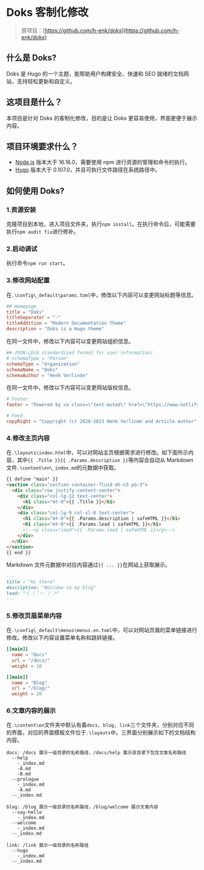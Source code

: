 # Doks 客制化修改

> 原项目：[https://github.com/h-enk/doks](https://github.com/h-enk/doks)

## 什么是 Doks?

Doks 是 Hugo 的一个主题，能帮助用户构建安全、快速和 SEO 就绪的文档网站，支持轻松更新和自定义。

## 这项目是什么？

本项目是针对 Doks 的客制化修改，目的是让 Doks 更容易使用，界面更便于展示内容。

## 项目环境要求什么？

- [Node.js](https://nodejs.org/en) 版本大于 16.16.0，需要使用 npm 进行资源的管理和命令的执行。
- [Hugo](https://gohugo.io/) 版本大于 0.107.0，并且可执行文件路径在系统路径中。

## 如何使用 Doks?

### 1.资源安装

克隆项目到本地，进入项目文件夹，执行`npm install`。在执行命令后，可能需要执行`npm audit fix`进行修补。

### 2.启动调试

执行命令`npm run start`。

### 3.修改网站配置

在`.\config\_default\params.toml`中，修改以下内容可以变更网站标题等信息。

```toml
## Homepage
title = "Doks"
titleSeparator = "-"
titleAddition = "Modern Documentation Theme"
description = "Doks is a Hugo theme"
```

在同一文件中，修改以下内容可以变更网站组织信息。

```toml
## JSON-LD(A standardized format for user information)
# schemaType = "Person"
schemaType = "Organization"
schemaName = "Doks"
schemaAuthor = "Henk Verlinde"
```

在同一文件中，修改以下内容可以变更网站版权信息。

```toml
# Footer
footer = "Powered by <a class=\"text-muted\" href=\"https://www.netlify.com/\">Netlify</a>, <a class=\"text-muted\" href=\"https://gohugo.io/\">Hugo</a>, and <a class=\"text-muted\" href=\"https://getdoks.org/\">Doks</a></br>Article author"

# Feed
copyRight = "Copyright (c) 2020-2023 Henk Verlinde and Article author"
```

### 4.修改主页内容

在`.\layouts\index.html`中，可以对网站主页根据需求进行修改。如下面所示内容，其中`{{ .Title }}{{ .Params.description }}`等内容会自动从 Markdown 文件`.\content\en\_index.md`的元数据中获取。

```html
{{ define "main" }}
<section class="section container-fluid mt-n3 pb-3">
  <div class="row justify-content-center">
    <div class="col-lg-12 text-center">
      <h1 class="mt-0">{{ .Title }}</h1>
    </div>
    <div class="col-lg-9 col-xl-8 text-center">
      <h1 class="mt-0">{{ .Params.description | safeHTML }}</h1>
      <h1 class="mt-0">{{ .Params.lead | safeHTML }}</h1>
      <!--<p class="lead">{{ .Params.lead | safeHTML }}</p>-->
    </div>
  </div>
</section>
{{ end }}
```

 Markdown 文件元数据中对应内容通过`{{ ... }}`在网站上获取展示。

```markdown
---
title : "Hi there"
description: "Welcome to my blog"
lead: "＜（＾－＾）＞"
---
```

### 5.修改页眉菜单内容

在`.\config\_default\menus\menus.en.toml`中，可以对网站页眉的菜单链接进行修改。修改以下内容设置菜单名称和跳转链接。

```toml
[[main]]
  name = "Docs"
  url = "/docs/"
  weight = 10

[[main]]
  name = "Blog"
  url = "/blog/"
  weight = 20
```

### 6.文章内容的展示

在`.\content\en`文件夹中默认有着`docs, blog, link`三个文件夹，分别对应不同的界面，对应的界面模板文件位于`.\layouts`中。三界面分别展示如下的文档结构内容。

```tree
docs: /docs 展示一级目录的名称路径，/docs/help 展示该目录下包含文章名称路径
  --help
    -_index.md
    -A.md
    -B.md
  --prologue
    -_index.md
    -A.md
  --_index.md
  
blog: /blog 展示一级目录的名称路径，/blog/welcome 展示文章内容
  --say-hello
    -_index.md
  --welcome
    -_index.md
  --_index.md

link: /link 展示一级目录的名称路径
  --hugo
    -_index.md
  --_index.md
```

